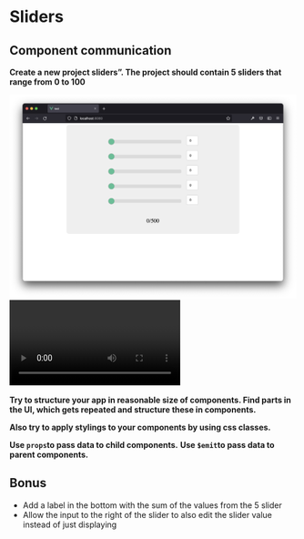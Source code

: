 # Sliders

## Component communication

**Create a new project sliders”. The project should contain 5 sliders that range from 0 to 100**

![Sliders Screenshot](./sliders.png)
![Sliders Video Demo](./sliders-demo.mov)


**Try to structure your app in reasonable size of components.
Find parts in the UI, which gets repeated and structure these in components.**

**Also try to apply stylings to your components by using css classes.**

**Use `props`to pass data to child components.**
**Use `$emit`to pass data to parent components.**

## Bonus ##

- Add a label in the bottom with the sum of the values from the 5 slider
- Allow the input to the right of the slider to also edit the slider value instead of just displaying